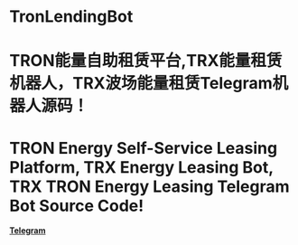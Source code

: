 # TronLendingBot
# TRON能量自助租赁平台,TRX能量租赁机器人，TRX波场能量租赁Telegram机器人源码！
# TRON Energy Self-Service Leasing Platform, TRX Energy Leasing Bot, TRX TRON Energy Leasing Telegram Bot Source Code!
__[Telegram](https://t.me/taffy_chat_transfer_bot)__

